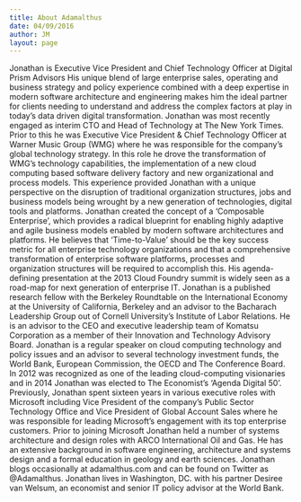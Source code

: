```yaml
---
title: About Adamalthus
date: 04/09/2016
author: JM
layout: page
---
```

Jonathan is Executive Vice President and Chief Technology Officer at Digital Prism Advisors His unique blend of large enterprise sales, operating and business strategy and policy experience combined with a deep expertise in modern software architecture and engineering makes him the ideal partner for clients needing to understand and address the complex factors at play in today’s data driven digital transformation.
Jonathan was most recently engaged as interim CTO and Head of Technology at The New York Times. Prior to this he was Executive Vice President & Chief Technology Officer at Warner Music Group (WMG) where he was responsible for the company’s global technology strategy. In this role he drove the transformation of WMG’s technology capabilities, the implementation of a new cloud computing based software delivery factory and new organizational and process models. This experience provided Jonathan with a unique perspective on the disruption of traditional organization structures, jobs and business models being wrought by a new generation of technologies, digital tools and platforms.
Jonathan created the concept of a ‘Composable Enterprise’, which provides a radical blueprint for enabling highly adaptive and agile business models enabled by modern software architectures and platforms. He believes that ‘Time-to-Value’ should be the key success metric for all enterprise technology organizations and that a comprehensive transformation of enterprise software platforms, processes and organization structures will be required to accomplish this. His agenda-defining presentation at the 2013 Cloud Foundry summit is widely seen as a road-map for next generation of enterprise IT.
Jonathan is a published research fellow with the Berkeley Roundtable on the International Economy at the University of California, Berkeley and an advisor to the Bacharach Leadership Group out of Cornell University’s Institute of Labor Relations. He is an advisor to the CEO and executive leadership team of Komatsu Corporation as a member of their Innovation and Technology Advisory Board.
Jonathan is a regular speaker on cloud computing technology and policy issues and an advisor to several technology investment funds, the World Bank, European Commission, the OECD and The Conference Board. In 2012 was recognized as one of the leading cloud-computing visionaries and in 2014 Jonathan was elected to The Economist’s ‘Agenda Digital 50’.
Previously, Jonathan spent sixteen years in various executive roles with Microsoft including Vice President of the company’s Public Sector Technology Office and Vice President of Global Account Sales where he was responsible for leading Microsoft’s engagement with its top enterprise customers. Prior to joining Microsoft Jonathan held a number of systems architecture and design roles with ARCO International Oil and Gas. He has an extensive background in software engineering, architecture and systems design and a formal education in geology and earth sciences.
Jonathan blogs occasionally at adamalthus.com and can be found on Twitter as @Adamalthus. Jonathan lives in Washington, DC. with his partner Desiree van Welsum, an economist and senior IT policy advisor at the World Bank.
